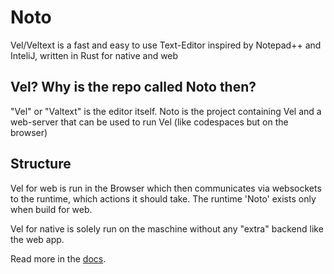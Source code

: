 # Noto
Vel/Veltext is a fast and easy to use Text-Editor inspired by Notepad++ and InteliJ, written in Rust for native and web

## Vel? Why is the repo called Noto then?
"Vel" or "Valtext" is the editor itself. Noto is the project containing Vel and a web-server that can be used to run Vel (like codespaces but on the browser)

## Structure
Vel for web is run in the Browser which then communicates via websockets to the runtime, which actions it should take.
The runtime 'Noto' exists only when build for web.

Vel for native is solely run on the maschine without any "extra" backend like the web app.

Read more in the [docs](docs/Architecture.md).
